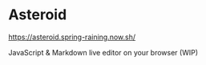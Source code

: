 # Asteroid

https://asteroid.spring-raining.now.sh/

JavaScript & Markdown live editor on your browser (WIP)

